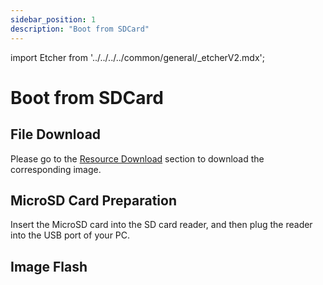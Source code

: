 ```yaml
---
sidebar_position: 1
description: "Boot from SDCard"
---
```


import Etcher from '../../../../common/general/\_etcherV2.mdx';

# Boot from SDCard

## File Download

Please go to the [Resource Download](../../download.md) section to download the corresponding image.

## MicroSD Card Preparation

Insert the MicroSD card into the SD card reader, and then plug the reader into the USB port of your PC.

## Image Flash

<Etcher/>
